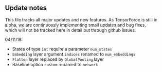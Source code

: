 Update notes
------------

This file tracks all major updates and new features. As TensorForce is still in alpha, 
we are continuously implementing small updates and bug fixes, which will not
be tracked here in detail but through github issues.

04/11/18:
- States of type `int` require a parameter `num_states`
- `Embedding` layer argument `indices` renamed to `num_embeddings`
- `Flatten` layer replaced by `GlobalPooling` layer
- Baseline option `custom` renamed to `network`
